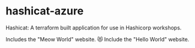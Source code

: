 # hashicat-azure
Hashicat: A terraform built application for use in Hashicorp workshops.

Includes the "Meow World" website. 😻
Include the "Hello World" website.